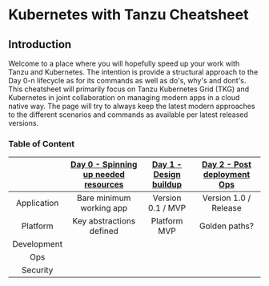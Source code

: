 # Kubernetes with Tanzu Cheatsheet

## Introduction
Welcome to a place where you will hopefully speed up your work with Tanzu and Kubernetes. The intention is provide a structural approach to the Day 0-n lifecycle as for its commands as well as do's, why's and dont's. This cheatsheet will primarily focus on Tanzu Kubernetes Grid (TKG) and Kubernetes in joint collaboration on managing modern apps in a cloud native way. The page will try to always keep the latest modern approaches to the different scenarios and commands as available per latest released versions.

### Table of Content
| | [Day 0 - Spinning up needed resources](Day%200%20-%20Spinning%20up%20needed%20resources) | [Day 1 - Design buildup](Day%201%20-%20Design%20buildup) | [Day 2 - Post deployment Ops](Day%202%20-%20Post%20deployment%20Ops)|
| :---: | :---: | :---: | :---: |
| Application | Bare minimum working app | Version 0.1 / MVP | Version 1.0 / Release |
| Platform     | Key abstractions defined | Platform MVP| Golden paths? |
| Development   |  |  |  |
| Ops     |  |  |  |
| Security     |  |  |  |

